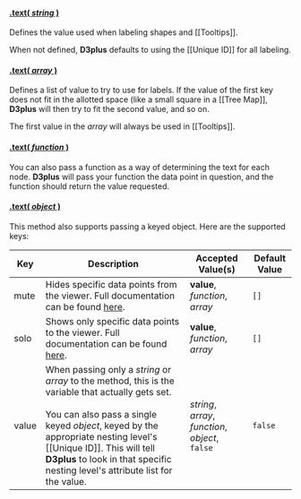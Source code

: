 #### <a name="string" href="#wiki-string">.text( *string* )</a>

Defines the value used when labeling shapes and [[Tooltips]].

When not defined, **D3plus** defaults to using the [[Unique ID]] for all labeling.

#### <a name="array" href="#wiki-array">.text( *array* )</a>

Defines a list of value to try to use for labels. If the value of the first key does not fit in the allotted space (like a small square in a [[Tree Map]], **D3plus** will then try to fit the second value, and so on.

The first value in the *array* will always be used in [[Tooltips]].

#### <a name="function" href="#wiki-function">.text( *function* )</a>

You can also pass a function as a way of determining the text for each node. **D3plus** will pass your function the data point in question, and the function should return the value requested.

#### <a name="object" href="#wiki-object">.text( *object* )</a>

This method also supports passing a keyed object. Here are the supported keys:

| Key | Description | Accepted Value(s) | Default Value |
|---|---|---|---|
| mute | Hides specific data points from the viewer. Full documentation can be found [here](Data-Filtering#mute). | **value**, *function*, *array* | ```[]``` |
| solo | Shows only specific data points to the viewer. Full documentation can be found [here](Data-Filtering#solo). | **value**, *function*, *array* | ```[]``` |
| value | When passing only a *string* or *array* to the method, this is the variable that actually gets set. <br><br> You can also pass a single keyed *object*, keyed by the appropriate nesting level's [[Unique ID]]. This will tell **D3plus** to look in that specific nesting level's attribute list for the value. | *string*, *array*, *function*, *object*, ```false``` | ```false``` |
